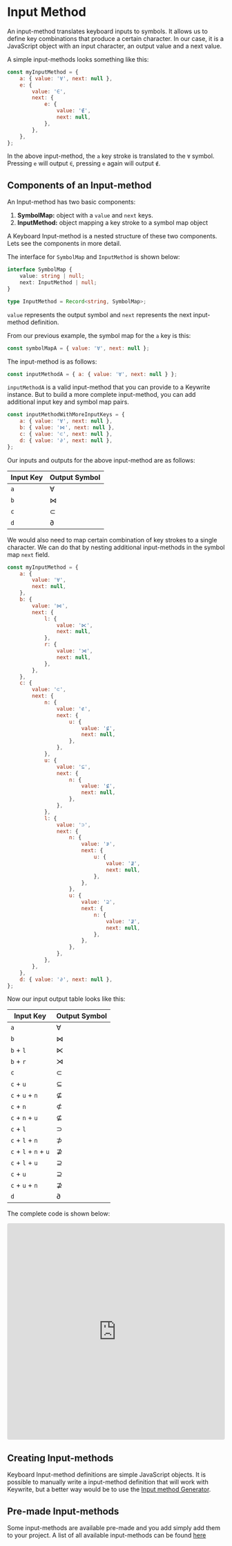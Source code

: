 # Input Method

An input-method translates keyboard inputs to symbols. It allows us to define
key combinations that produce a certain character.
In our case, it is a JavaScript object with an input character,
an output value and a next value.

A simple input-methods looks something like this:

```javascript
const myInputMethod = {
    a: { value: '∀', next: null },
    e: {
        value: '∈',
        next: {
            e: {
                value: '∉',
                next: null,
            },
        },
    },
};
```

In the above input-method, the `a` key stroke is translated to the `∀` symbol.
Pressing `e` will output `∈`, pressing `e` again will output `∉`.

## Components of an Input-method

An Input-method has two basic components:

1. **SymbolMap:** object with a `value` and `next` keys.
1. **InputMethod:** object mapping a key stroke to a symbol map object

A Keyboard Input-method is a nested structure of these two components.
Lets see the components in more detail.

The interface for `SymbolMap` and `InputMethod` is shown below:

```typescript
interface SymbolMap {
    value: string | null;
    next: InputMethod | null;
}

type InputMethod = Record<string, SymbolMap>;
```

`value` represents the output symbol and `next` represents the next
input-method definition.

From our previous example, the symbol map for the `a` key is this:

```javascript
const symbolMapA = { value: '∀', next: null };
```

The input-method is as follows:

```javascript
const inputMethodA = { a: { value: '∀', next: null } };
```

`inputMethodA` is a valid input-method that you can provide to a Keywrite instance.
But to build a more complete input-method, you can add additional input key
and symbol map pairs.

```javascript
const inputMethodWithMoreInputKeys = {
    a: { value: '∀', next: null },
    b: { value: '⋈', next: null },
    c: { value: '⊂', next: null },
    d: { value: '∂', next: null },
};
```

Our inputs and outputs for the above input-method are as follows:

| Input Key | Output Symbol |
| --------- | ------------- |
| `a`       | ∀             |
| `b`       | ⋈             |
| `c`       | ⊂             |
| `d`       | ∂             |

We would also need to map certain combination of key strokes to a single character.
We can do that by nesting additional input-methods in the symbol map `next` field.

```javascript
const myInputMethod = {
    a: {
        value: '∀',
        next: null,
    },
    b: {
        value: '⋈',
        next: {
            l: {
                value: '⋉',
                next: null,
            },
            r: {
                value: '⋊',
                next: null,
            },
        },
    },
    c: {
        value: '⊂',
        next: {
            n: {
                value: '⊄',
                next: {
                    u: {
                        value: '⊈',
                        next: null,
                    },
                },
            },
            u: {
                value: '⊆',
                next: {
                    n: {
                        value: '⊈',
                        next: null,
                    },
                },
            },
            l: {
                value: '⊃',
                next: {
                    n: {
                        value: '⊅',
                        next: {
                            u: {
                                value: '⊉',
                                next: null,
                            },
                        },
                    },
                    u: {
                        value: '⊇',
                        next: {
                            n: {
                                value: '⊉',
                                next: null,
                            },
                        },
                    },
                },
            },
        },
    },
    d: { value: '∂', next: null },
};
```

Now our input output table looks like this:

| Input Key             | Output Symbol |
| --------------------- | ------------- |
| `a`                   | ∀             |
| `b`                   | ⋈             |
| `b` + `l`             | ⋉             |
| `b` + `r`             | ⋊             |
| `c`                   | ⊂             |
| `c` + `u`             | ⊆             |
| `c` + `u` + `n`       | ⊈             |
| `c` + `n`             | ⊄             |
| `c` + `n` + `u`       | ⊈             |
| `c` + `l`             | ⊃             |
| `c` + `l` + `n`       | ⊅             |
| `c` + `l` + `n` + `u` | ⊉             |
| `c` + `l` + `u`       | ⊇             |
| `c` + `u`             | ⊇             |
| `c` + `u` + `n`       | ⊉             |
| `d`                   | ∂             |

The complete code is shown below:

<iframe src="https://codesandbox.io/embed/keywrite-input-methods-example-149ml?fontsize=14&hidenavigation=1&theme=dark"
     style="width:100%; height:500px; border:0; border-radius: 4px; overflow:hidden;"
     title="keywrite-input-methods-example"
     allow="accelerometer; ambient-light-sensor; camera; encrypted-media; geolocation; gyroscope; hid; microphone; midi; payment; usb; vr; xr-spatial-tracking"
     sandbox="allow-forms allow-modals allow-popups allow-presentation allow-same-origin allow-scripts"
   ></iframe>

## Creating Input-methods

Keyboard Input-method definitions are simple JavaScript objects. It is possible
to manually write a input-method definition that will work with Keywrite,
but a better way would be to use the [Input method Generator](input-method_generator.md).

## Pre-made Input-methods

Some input-methods are available pre-made and you add simply add them to your project.
A list of all available input-methods can be found [here](pre_made_input-methods.md)
